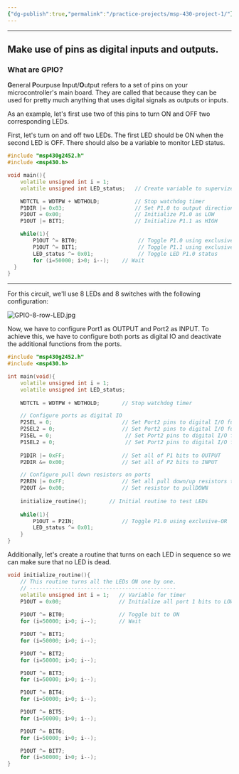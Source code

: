 ```yaml
---
{"dg-publish":true,"permalink":"/practice-projects/msp-430-project-1/"}
---
```


---
## Make use of pins as digital inputs and outputs.

### **What are GPIO?**

**G**eneral **P**ourpuse **I**nput/**O**utput refers to a set of pins on your microcontroller's main board. They are called that because they can be used for pretty much anything that uses digital signals as outputs or inputs.

As an example, let's first use two of this pins to turn ON and OFF two corresponding LEDs.

First, let's turn on and off two LEDs. The first LED should be ON when the second LED is OFF. There should also be a variable to monitor LED status.

```c++
#include "msp430g2452.h"
#include <msp430.h>

void main(){
    volatile unsigned int i = 1;
    volatile unsigned int LED_status;   // Create variable to supervize LED

    WDTCTL = WDTPW + WDTHOLD;           // Stop watchdog timer
    P1DIR |= 0x03;                      // Set P1.0 to output direction
    P1OUT = 0x00;                       // Initialize P1.0 as LOW
    P1OUT |= BIT1;                      // Initialize P1.1 as HIGH

    while(1){
        P1OUT ^= BIT0;                   // Toggle P1.0 using exclusive-OR
        P1OUT ^= BIT1;                   // Toggle P1.1 using exclusive-OR
        LED_status ^= 0x01;              // Toggle LED P1.0 status
        for (i=50000; i>0; i--);    // Wait 
  }
}

```

---

For this circuit, we'll use 8 LEDs and 8 switches with the following configuration:

![GPIO-8-row-LED.jpg](/img/user/Practice%20projects/Reference%20images/GPIO-8-row-LED.jpg)

Now, we have to configure Port1 as OUTPUT and Port2 as INPUT. To achieve this, we have to configure both ports as digital IO and deactivate the additional functions from the ports.

``` c++
#include "msp430g2452.h"
#include <msp430.h>

int main(void){
    volatile unsigned int i = 1;
    volatile unsigned int LED_status;
    
    WDTCTL = WDTPW + WDTHOLD;       // Stop watchdog timer

	// Configure ports as digital IO
	P2SEL = 0;                      // Set Port2 pins to digital I/O function
    P2SEL2 = 0;                     // Set Port2 pins to digital I/O function
    P1SEL = 0;                       // Set Port2 pins to digital I/O function
    P1SEL2 = 0;                      // Set Port2 pins to digital I/O function
    
    P1DIR |= 0xFF;                  // Set all of P1 bits to OUTPUT
    P2DIR &= 0x00;                  // Set all of P2 bits to INPUT

    // Configure pull down resistors on ports
    P2REN |= 0xFF;                  // Set all pull down/up resistors to ENABLE
    P2OUT &= 0x00;                  // Set resistor to pullDOWN
   
    initialize_routine();       // Initial routine to test LEDs
    
    while(1){
        P1OUT = P2IN;               // Toggle P1.0 using exclusive-OR
        LED_status ^= 0x01;
    }
}
```

Additionally, let's create a routine that turns on each LED in sequence so we can make sure that no LED is dead.

``` c++
void initialize_routine(){
    // This routine turns all the LEDs ON one by one.
    // ----------------------------------------------
    volatile unsigned int i = 1;   // Variable for timer
    P1OUT = 0x00;                  // Initialize all port 1 bits to LOW
    
    P1OUT ^= BIT0;                 // Toggle bit to ON
    for (i=50000; i>0; i--);       // Wait

    P1OUT ^= BIT1;
    for (i=50000; i>0; i--);

    P1OUT ^= BIT2;
    for (i=50000; i>0; i--);

    P1OUT ^= BIT3;
    for (i=50000; i>0; i--);

    P1OUT ^= BIT4;
    for (i=50000; i>0; i--);

    P1OUT ^= BIT5;
    for (i=50000; i>0; i--);

    P1OUT ^= BIT6;
    for (i=50000; i>0; i--);

    P1OUT ^= BIT7;
    for (i=50000; i>0; i--);
}
``` 